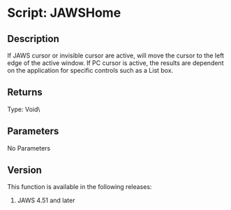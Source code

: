 # Script: JAWSHome

## Description

If JAWS cursor or invisible cursor are active, will move the cursor to
the left edge of the active window. If PC cursor is active, the results
are dependent on the application for specific controls such as a List
box.

## Returns

Type: Void\

## Parameters

No Parameters

## Version

This function is available in the following releases:

1.  JAWS 4.51 and later
